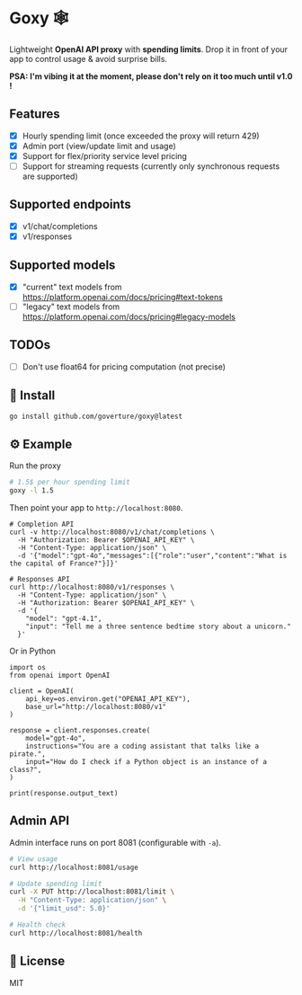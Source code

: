 # Goxy 🕸️

Lightweight **OpenAI API proxy** with **spending limits**. Drop it in front of your app to control usage & avoid surprise bills.

**PSA: I'm vibing it at the moment, please don't rely on it too much until v1.0 !**

## Features

- [x] Hourly spending limit (once exceeded the proxy will return 429)
- [x] Admin port (view/update limit and usage)
- [x] Support for flex/priority service level pricing
- [ ] Support for streaming requests (currently only synchronous requests are supported)

## Supported endpoints

- [x] v1/chat/completions
- [x] v1/responses

## Supported models

- [x] "current" text models from https://platform.openai.com/docs/pricing#text-tokens
- [ ] "legacy" text models from https://platform.openai.com/docs/pricing#legacy-models

## TODOs

- [ ] Don't use float64 for pricing computation (not precise)

## 🚀 Install

```bash
go install github.com/goverture/goxy@latest
```

## ⚙️ Example

Run the proxy

```bash
# 1.5$ per hour spending limit
goxy -l 1.5
```

Then point your app to `http://localhost:8080`.

```
# Completion API
curl -v http://localhost:8080/v1/chat/completions \
  -H "Authorization: Bearer $OPENAI_API_KEY" \
  -H "Content-Type: application/json" \
  -d '{"model":"gpt-4o","messages":[{"role":"user","content":"What is the capital of France?"}]}'

# Responses API
curl http://localhost:8080/v1/responses \
  -H "Content-Type: application/json" \
  -H "Authorization: Bearer $OPENAI_API_KEY" \
  -d '{
    "model": "gpt-4.1",
    "input": "Tell me a three sentence bedtime story about a unicorn."
  }'
```

Or in Python

```
import os
from openai import OpenAI

client = OpenAI(
    api_key=os.environ.get("OPENAI_API_KEY"),
    base_url="http://localhost:8080/v1"
)

response = client.responses.create(
    model="gpt-4o",
    instructions="You are a coding assistant that talks like a pirate.",
    input="How do I check if a Python object is an instance of a class?",
)

print(response.output_text)
```

## Admin API

Admin interface runs on port 8081 (configurable with `-a`).

```bash
# View usage
curl http://localhost:8081/usage

# Update spending limit
curl -X PUT http://localhost:8081/limit \
  -H "Content-Type: application/json" \
  -d '{"limit_usd": 5.0}'

# Health check
curl http://localhost:8081/health
```

## 📜 License

MIT
